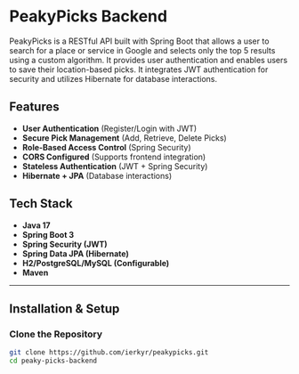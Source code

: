 # PeakyPicks Backend

PeakyPicks is a RESTful API built with Spring Boot that allows a user to search for a place or service in Google and selects only the top 5 results using a custom algorithm. It provides user authentication and enables users to save their location-based picks. It integrates JWT authentication for security and utilizes Hibernate for database interactions.

## Features

- **User Authentication** (Register/Login with JWT)
- **Secure Pick Management** (Add, Retrieve, Delete Picks)
- **Role-Based Access Control** (Spring Security)
- **CORS Configured** (Supports frontend integration)
- **Stateless Authentication** (JWT + Spring Security)
- **Hibernate + JPA** (Database interactions)

## Tech Stack

- **Java 17**
- **Spring Boot 3**
- **Spring Security (JWT)**
- **Spring Data JPA (Hibernate)**
- **H2/PostgreSQL/MySQL (Configurable)**
- **Maven**
---

## Installation & Setup

### Clone the Repository

```sh
git clone https://github.com/ierkyr/peakypicks.git
cd peaky-picks-backend
